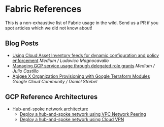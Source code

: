 # Fabric References

This is a non-exhaustive list of Fabric usage in the wild. Send us a PR if you spot articles which we did not know about!

## Blog Posts

- [Using Cloud Asset Inventory feeds for dynamic configuration and policy enforcement](https://medium.com/google-cloud/using-cloud-asset-inventory-feeds-for-dynamic-configuration-and-policy-enforcement-c37b6a590c49)  *Medium / Ludovico Magnocavallo*
- [Managing GCP service usage through delegated role grants](https://medium.com/google-cloud/managing-gcp-service-usage-through-delegated-role-grants-a843610f2226)
  *Medium / Julio Castillo*
- [Apigee X Organization Provisioning with Google Terraform Modules](https://www.googlecloudcommunity.com/gc/Apigee/Apigee-X-Organization-Provisioning-with-Google-Terraform-Modules/m-p/166411)
*Google Cloud Community / Daniel Strebel*

## GCP Reference Architectures

- [Hub-and-spoke network architecture](https://cloud.google.com/architecture/deploy-hub-spoke-vpc-network-topology)
  - [Deploy a hub-and-spoke network using VPC Network Peering](https://cloud.google.com/architecture/deploy-hub-spoke-network-using-peering)
  - [Deploy a hub-and-spoke network using Cloud VPN](https://cloud.google.com/architecture/deploy-hub-spoke-network-using-vpn)
